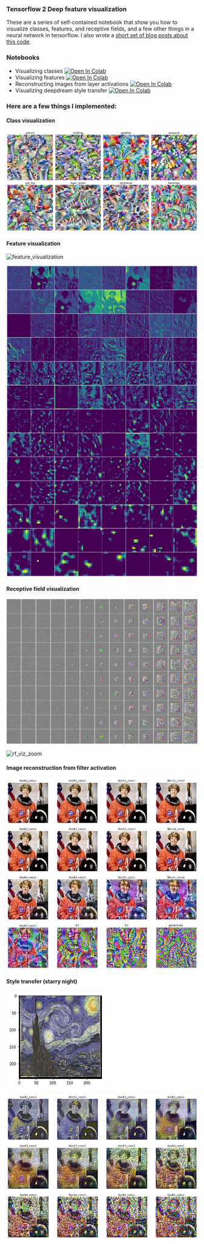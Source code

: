 ### Tensorflow 2 Deep feature visualization

These are a series of self-contained notebook that show you how to visualize classes, features, and receptive fields, and a few other things in a neural network in tensorflow. I also wrote a [short set of blog posts about this code](http://timsainburg.com). 

### Notebooks
- Visualizing classes [![Open In Colab](https://colab.research.google.com/assets/colab-badge.svg)](https://colab.research.google.com/github/timsainb/tensorflow-2-feature-visualization-notebooks/blob/master/0.0-Visualizing-classes.ipynb)
- Visualizing features [![Open In Colab](https://colab.research.google.com/assets/colab-badge.svg)](https://colab.research.google.com/github/timsainb/tensorflow-2-feature-visualization-notebooks/blob/master/0.1-Visualize-receptive-fields-and-features.ipynb)
- Reconstructing images from layer activations [![Open In Colab](https://colab.research.google.com/assets/colab-badge.svg)](https://colab.research.google.com/github/timsainb/tensorflow-2-feature-visualization-notebooks/blob/master/0.2-Reconstructing-images-from-layer-activation.ipynb)
- Visualizing deepdream style transfer [![Open In Colab](https://colab.research.google.com/assets/colab-badge.svg)](https://colab.research.google.com/github/timsainb/tensorflow-2-feature-visualization-notebooks/blob/master/0.3-Visualize-deepdream-style-transfer.ipynb)

### Here are a few things I implemented:


#### Class visualization
![class_visualization](readme_imgs/VGG_classes.png)

#### Feature visualization
![feature_visualization](readme_imgs/features_all_rotate.jpg)

![feature_visualization](readme_imgs/all_filter_activations.jpg)

#### Receptive field visualization
![rf_viz](readme_imgs/all_receptive_fields_flipped.jpg)

![rf_viz_zoom](readme_imgs/all_receptive_fields_zoom_rotate.jpg)


#### Image reconstruction from filter activation
![recon](readme_imgs/reconstructions-with-tricks.png)

#### Style transfer  (starry night)

![starry_night](readme_imgs/starry_night.png)

![style_transfer](readme_imgs/starry_night-style-transfer.png)